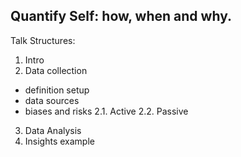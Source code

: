 Quantify Self: how, when and why.
---

Talk Structures:
1. Intro
2. Data collection
- definition setup
- data sources
- biases and risks
2.1. Active
2.2. Passive
3. Data Analysis
4. Insights example

